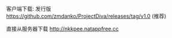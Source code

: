 客户端下载: 发行版 https://github.com/zmdanko/ProjectDiva/releases/tag/v1.0 (推荐)
           
直接从服务器下载   http://nkkpee.natappfree.cc 
